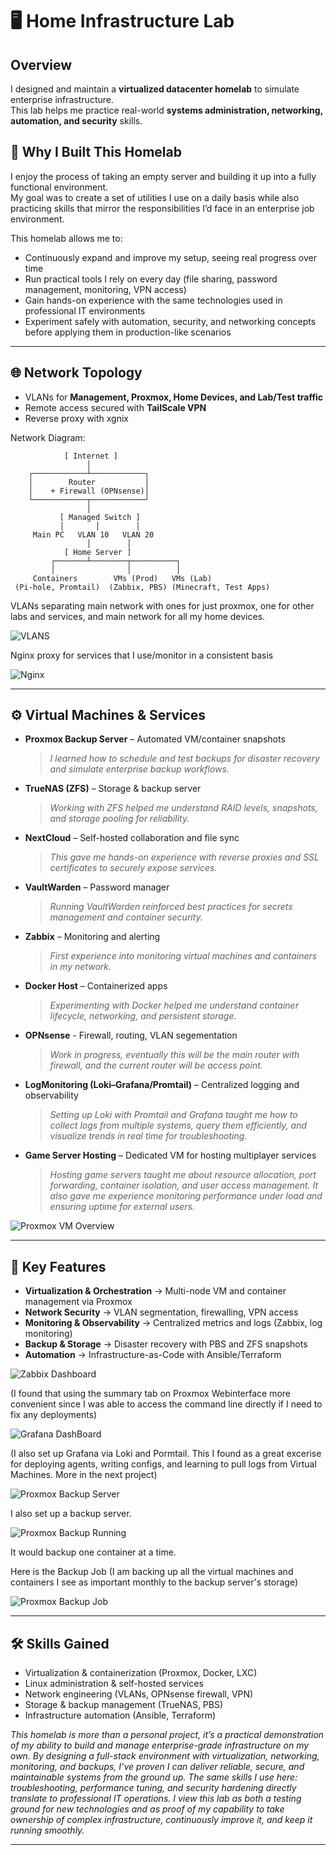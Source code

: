 # 🖥️ Home Infrastructure Lab

## Overview
I designed and maintain a **virtualized datacenter homelab** to simulate enterprise infrastructure.  
This lab helps me practice real-world **systems administration, networking, automation, and security** skills.

## 🎯 Why I Built This Homelab

I enjoy the process of taking an empty server and building it up into a fully functional environment.  
My goal was to create a set of utilities I use on a daily basis while also practicing skills that mirror the responsibilities I’d face in an enterprise job environment.  

This homelab allows me to:
- Continuously expand and improve my setup, seeing real progress over time  
- Run practical tools I rely on every day (file sharing, password management, monitoring, VPN access)  
- Gain hands-on experience with the same technologies used in professional IT environments  
- Experiment safely with automation, security, and networking concepts before applying them in production-like scenarios  

---

## 🌐 Network Topology

- VLANs for **Management, Proxmox, Home Devices, and Lab/Test traffic**  
- Remote access secured with **TailScale VPN**
- Reverse proxy with xgnix

Network Diagram:

                [ Internet ]
                     │
        ┌────────────┴────────────┐
        │        Router           │
        │    + Firewall (OPNsense)│
        └────────────┬────────────┘
                     │
               [ Managed Switch ]
               │       │        │
         Main PC   VLAN 10   VLAN 20
                     │        │
                [ Home Server ]
             ┌───────┴────────┬──────────┐
             │                │          │
         Containers        VMs (Prod)   VMs (Lab)
     (Pi-hole, Promtail)  (Zabbix, PBS) (Minecraft, Test Apps)


VLANs separating main network with ones for just proxmox, one for other labs and services, and main network for all my home devices.

![VLANS](images/VLANS.png)

Nginx proxy for services that I use/monitor in a consistent basis

![Nginx](images/NGINX.png)

---
## ⚙️ Virtual Machines & Services

- **Proxmox Backup Server** – Automated VM/container snapshots  
  > *I learned how to schedule and test backups for disaster recovery and simulate enterprise backup workflows.*  

- **TrueNAS (ZFS)** – Storage & backup server  
  > *Working with ZFS helped me understand RAID levels, snapshots, and storage pooling for reliability.*  

- **NextCloud** – Self-hosted collaboration and file sync  
  > *This gave me hands-on experience with reverse proxies and SSL certificates to securely expose services.*  

- **VaultWarden** – Password manager  
  > *Running VaultWarden reinforced best practices for secrets management and container security.*  

- **Zabbix** – Monitoring and alerting  
  > *First experience into monitoring virtual machines and containers in my network.*  

- **Docker Host** – Containerized apps  
  > *Experimenting with Docker helped me understand container lifecycle, networking, and persistent storage.*

- **OPNsense** - Firewall, routing, VLAN segementation
  > *Work in progress, eventually this will be the main router with firewall, and the current router will be access point.*

- **LogMonitoring (Loki–Grafana/Promtail)** – Centralized logging and observability  
  > *Setting up Loki with Promtail and Grafana taught me how to collect logs from multiple systems, query them efficiently, and visualize trends in real time for troubleshooting.*

- **Game Server Hosting** – Dedicated VM for hosting multiplayer services  
  > *Hosting game servers taught me about resource allocation, port forwarding, container isolation, and user access management. It also gave me experience monitoring performance under load and ensuring uptime for external users.*  


![Proxmox VM Overview](images/Server_Overview.png)

---

## 🔑 Key Features
- **Virtualization & Orchestration** → Multi-node VM and container management via Proxmox  
- **Network Security** → VLAN segmentation, firewalling, VPN access  
- **Monitoring & Observability** → Centralized metrics and logs (Zabbix, log monitoring)  
- **Backup & Storage** → Disaster recovery with PBS and ZFS snapshots  
- **Automation** → Infrastructure-as-Code with Ansible/Terraform

![Zabbix Dashboard](images/Test_Dashboard_Zabbix.png)

(I found that using the summary tab on Proxmox Webinterface more convenient since I was able to access the command line directly if I need to fix any deployments) 

![Grafana DashBoard](images/Loki-Grafana_Logs.png)

(I also set up Grafana via Loki and Pormtail. This I found as a great excerise for deploying agents, writing configs, and learning to pull logs from Virtual Machines. More in the next project)

![Proxmox Backup Server](images/PBS_Webinterface.png)

I also set up a backup server.

![Proxmox Backup Running](images/BackUp_Running.png)

It would backup one container at a time.

Here is the Backup Job (I am backing up all the virtual machines and containers I see as important monthly to the backup server's storage)

![Proxmox Backup Job](images/Backup_Job_Config.png)

---

## 🛠️ Skills Gained
- Virtualization & containerization (Proxmox, Docker, LXC)  
- Linux administration & self-hosted services  
- Network engineering (VLANs, OPNsense firewall, VPN)  
- Storage & backup management (TrueNAS, PBS)  
- Infrastructure automation (Ansible, Terraform)

*This homelab is more than a personal project, it’s a practical demonstration of my ability to build and manage enterprise-grade infrastructure on my own. By designing a full-stack environment with virtualization, networking, monitoring, and backups, I’ve proven I can deliver reliable, secure, and maintainable systems from the ground up. The same skills I use here: troubleshooting, performance tuning, and security hardening directly translate to professional IT operations. I view this lab as both a testing ground for new technologies and as proof of my capability to take ownership of complex infrastructure, continuously improve it, and keep it running smoothly.*

---
